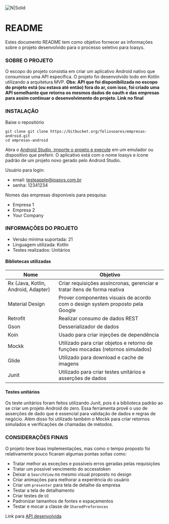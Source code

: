 ![N|Solid](logo_ioasys.png)

# README #

Estes documento README tem como objetivo fornecer as informações sobre o projeto desenvolvido para o processo seletivo para Ioasys.

### SOBRE O PROJETO ###

O escopo do projeto consistia em criar um aplicativo Android nativo que consumisse uma API específica. O projeto foi desenvolvido todo em Kotlin utilizando a arquitetura MVP.
**Obs: API que foi disponibilizada no escopo do projeto está (ou estava até então) fora do ar, com isso, foi criado uma API semelhante que retorna os mesmos dados de oauth e das empresas para assim continuar o desenvolvimento do projeto. Link no final**

### INSTALAÇÃO ###

Baixe o repositório

```
git clone git clone https://bitbucket.org/felixsoares/empresas-android.git
cd empresas-android
```

Abra o [Android Studio, importe o projeto e execute](https://www.youtube.com/watch?v=70PvCIIejvg) em um emulador ou dispositivo que preferir. O aplicativo está com o nome Ioasys e ícone padrão de um projeto novo gerado pelo Android Studio.

Usuário para login:

* email: testeapple@ioasys.com.br
* senha: 12341234

Nomes das empresas disponíveis para pesquisa:

* Empresa 1
* Empresa 2
* Your Company

### INFORMAÇÕES DO PROJETO ###

* Versão mínima suportada: 21
* Linguagem utilizada: Kotlin
* Testes realizados: Unitários

#### Bibliotecas utilizadas ####

Nome| Objetivo
--------- | ------
Rx (Java, Kotlin, Android, Adapter)     | Criar requisições assíncronas, gerenciar e tratar itens de forma reativa
Material Design    | Prover componentes visuais de acordo com o design system proposto pela Google
Retrofit    | Realizar consumo de dados REST
Gson  | Desserializador de dados
Koin    | Usado para criar injeções de dependência
Mockk  | Utilizado para criar objetos e retorno de funções mocadas (retornos simulados)
Glide    | Utilizado para download e cache de imagens
Junit  | Utilizado para criar testes unitários e asserções de dados

#### Testes unitários ####

Os teste unitários foram feitos utilizando Junit, pois é a biblioteca padrão ao se criar um projeto Android do zero. Essa ferramenta provê o uso de asserções de dado que é essencial para validação de dados e regras de negócio. Além disso foi utilizado também o Mockk para criar retornos simulados e verificações de chamadas de métodos.

### CONSIDERAÇÕES FINAIS ###

O projeto teve boas implementações, mas como o tempo proposto foi relativamente pouco ficaram algumas pontas soltas como:

* Tratar melhor as exceções e possíveis erros geradas pelas requisições
* Tratar um possível vencimento do accesstoken
* Deixar a `SearchView` no mesmo visual proposto no design
* Criar animações para melhorar a experiência do usuário
* Criar um `presenter` para tela de detalhe da empresa
* Testar a tela de detalhamento
* Criar testes de `UI`
* Padronizar tamanhos de fontes e espaçamentos
* Testar e mocar a classe de `SharedPreferences`

Link para [API desenvolvida](https://github.com/felixsoares/EmpresasAPI)
